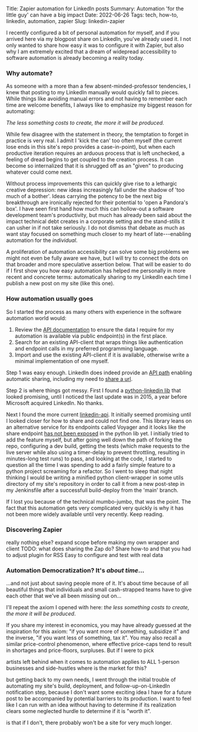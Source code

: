 Title: Zapier automation for LinkedIn posts
Summary: Automation 'for the little guy' can have a big impact
Date: 2022-06-26
Tags: tech, how-to, linkedin, automation, zapier
Slug: linkedin-zapier

I recently configured a bit of personal automation for myself,
and if you arrived here via my blogpost share on LinkedIn,
you've already used it.
I not only wanted to share how easy it was to configure it with Zapier,
but also why I am extremely excited that a dream of widepread accessibility to
software automation is already becoming a reality today.

### Why automate?

As someone with a more than a few absent-minded-professor tendencies,
I knew that posting to my LinkedIn manually would quickly fall to pieces.
While things like avoiding manual errors and not having to remember each time are welcome benefits, I always like to emphasize my biggest reason for automating:

*The less something costs to create, the more it will be produced.*

While few disagree with the statement in theory,
the temptation to forget in practice is very real.
I admit I 'kick the can' too often myself 
(the current lose ends in this site's repo provides a case-in-point), 
but when each productive iteration requires an arduous process that is left unchecked, a feeling of dread begins to get coupled to the creation process.
It can become so internalized that it is shrugged off as an "given" to producing whatever could come next.

Without process improvements this can quickly give rise to a lethargic creative depression: new ideas increasingly fall under the shadow of 'too much of a bother'. Ideas carrying the potency to be the next big breakthrough are ironically rejected for their potential to 'open a Pandora's box'.
I have seen first hand how much this can hollow-out a software development team's productivity, but much has already been said about the impact technical debt creates in a corporate setting and the stand-stills it can usher in if not take seriously.
I do not dismiss that debate as much as want stay focused on something much closer to my heart of late---enabling automation for the *individual*.

A proliferation of automation accessibility can solve some big problems we might not even be fully aware we have, but I will try to connect the dots on that broader and more speculative assertion below. That will be easier to do if I first show you how easy automation has helped me personally in more recent and concrete terms: automatically sharing to my LinkedIn each time I publish a new post on my site (like this one).

### How automation usually goes

So I started the process as many others with experience in the software automation world would:
1. Review the [API documentation](https://docs.microsoft.com/en-us/linkedin/) to ensure the data I require for my automation is available via public endpoint(s) in the first place.
2. Search for an existing API-client that wraps things like authentication and endpoint calls in my preferred programming language.
3. Import and use the existing API-client if it is available, otherwise write a minimal implementation of one myself.

Step 1 was easy enough. 
LinkedIn does indeed provide an [API path](https://docs.microsoft.com/en-us/linkedin/consumer/integrations/self-serve/share-on-linkedin#creating-a-share-on-linkedin) enabling automatic sharing, including my need to [share a url](https://docs.microsoft.com/en-us/linkedin/consumer/integrations/self-serve/share-on-linkedin#create-an-article-or-url-share).

Step 2 is where things got messy.
First I found a [python-linkedin lib](https://github.com/ozgur/python-linkedin) that looked promising, until I noticed the last update was in 2015, a year before Microsoft acquired LinkedIn. No thanks.

Next I found the more current [linkedin-api](https://github.com/tomquirk/linkedin-api). It initially seemed promising until I looked closer for how to share and could not find one. This library leans on an alternative service for its endpoints called Voyager and it looks like the share endpoint [has not been exposed](https://github.com/tomquirk/linkedin-api/issues/106) in the python lib yet. I initially tried to add the feature myself, but after going well down the path of forking the repo, configuring a dev build, getting the tests (which make requests to the live server while also using a timer-delay to prevent throttling, resulting in minutes-long test runs) to pass, and looking at the code, I started to question all the time I was spending to add a fairly simple feature to a python project screaming for a refactor. So I went to sleep that night thinking I would be writing a minified python client-wrapper in some utils directory of my site's repository in order to call it from a new post-step in my Jenkinsfile after a successfull build-deploy from the 'main' branch.

If I lost you because of the technical mumbo-jumbo, that was the point. The fact that this automation gets very complicated very quickly is why it has not been more widely available until very recently. Keep reading.

### Discovering Zapier

really nothing else? expand scope before making my own wrapper and client
TODO: what does sharing the Zap do?
Share how-to and that you had to adjust plugin for RSS
Easy to configure and test with real data

### Automation Democratization? It's *about time*...

...and not just about saving people more of it. It's about time because of all beautiful things that individuals and small cash-strapped teams have to give each other that we've all been missing out on...

I'll repeat the axiom I opened with here: *the less something costs to create, the more it will be produced*.

If you share my interest in economics, you may have already guessed at the inspiration for this axiom: "if you want more of something, subsidize it" and the inverse, "if you want less of something, tax it".
You may also recall a similar price-control phenomenon,
where effective price-caps tend to result in shortages and price-floors, surpluses.
But if I were to pick 

artists left behind when it comes to automation
applies to ALL 1-person businesses and side-hustles
where is the market for this?

 but getting back to my own needs, I went through the initial trouble of automating my site's build,
deployment, and follow-up-on-LinkedIn notification step,
because I don't want some exciting idea I have for a future post to be
accompanied by potential barriers to its production.
I want to feel like I can run with an idea without having
to determine if its realization clears some neglected hurdle to determine if it is "worth it".

 is that if I don't, 
there probably won't be a site for very much longer.
